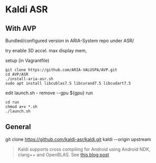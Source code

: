 # Kaldi ASR

## With AVP

Bundled/configured version in ARIA-System repo under ASR/

try enable 3D  accel. max display mem, 

setup (in Vagrantfile)
```
git clone https://github.com/ARIA-VALUSPA/AVP.git
cd AVP/ASR
./install-aria-asr.sh
sudo apt install libcublas7.5 libcurand7.5 libcudart7.5
```

edit launch.sh - remove --gpu ${gpu}
run 
```
cd run
chmod a+x *.sh
./launch.sh
```

## General

git clone https://github.com/kaldi-asr/kaldi.git kaldi --origin upstream

>  Kaldi supports cross compiling for Android using Android NDK, clang++ and OpenBLAS.
See [this blog post](http://jcsilva.github.io/2017/03/18/compile-kaldi-android/)
